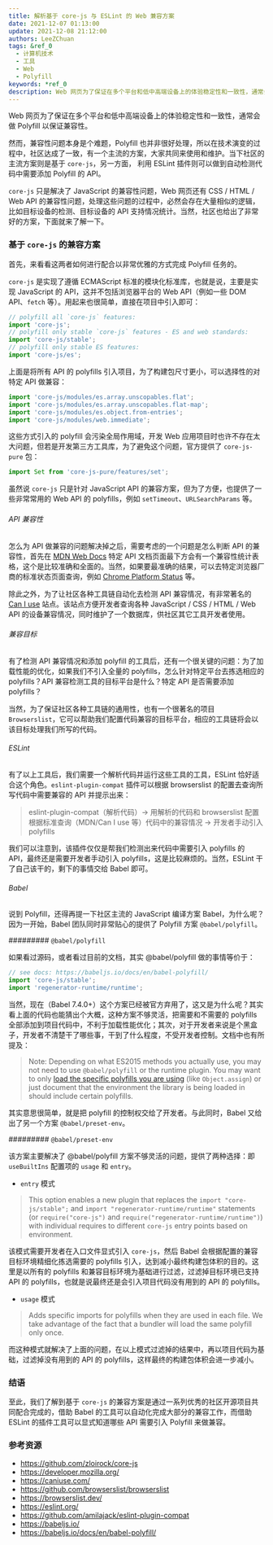 ```yaml
---
title: 解析基于 core-js 与 ESLint 的 Web 兼容方案
date: 2021-12-07 01:13:00
update: 2021-12-08 21:12:00
authors: LeeZChuan
tags: &ref_0
  - 计算机技术
  - 工具
  - Web
  - Polyfill
keywords: *ref_0
description: Web 网页为了保证在多个平台和低中高端设备上的体验稳定性和一致性，通常会做 Polyfill 以保证兼容性，当下社区的主流方案则是基于 core-js，而 ESLint 则可作为自动检测的辅助工具。
---
```




Web 网页为了保证在多个平台和低中高端设备上的体验稳定性和一致性，通常会做 Polyfill 以保证兼容性。

然而，兼容性问题本身是个难题，Polyfill 也并非很好处理，所以在技术演变的过程中，社区达成了一致，有一个主流的方案，大家共同来使用和维护。当下社区的主流方案则是基于 `core-js`，另一方面， 利用 ESLint 插件则可以做到自动检测代码中需要添加 Polyfill 的 API。

`core-js` 只是解决了 JavaScript 的兼容性问题，Web 网页还有 CSS / HTML / Web API 的兼容性问题，处理这些问题的过程中，必然会存在大量相似的逻辑，比如目标设备的检测、目标设备的 API 支持情况统计。当然，社区也给出了非常好的方案，下面就来了解一下。

<!-- truncate -->

### 基于 `core-js` 的兼容方案

首先，来看看这两者如何进行配合以非常优雅的方式完成 Polyfill 任务的。

`core-js` 是实现了遵循 ECMAScript 标准的模块化标准库，也就是说，主要是实现 JavaScript 的 API，这并不包括浏览器平台的 Web API（例如一些 DOM API、`fetch` 等）。用起来也很简单，直接在项目中引入即可：

```javascript
// polyfill all `core-js` features:
import 'core-js';
// polyfill only stable `core-js` features - ES and web standards:
import 'core-js/stable';
// polyfill only stable ES features:
import 'core-js/es';
```

上面是将所有 API 的 polyfills 引入项目，为了构建包尺寸更小，可以选择性的对特定 API 做兼容：

```javascript
import 'core-js/modules/es.array.unscopables.flat';
import 'core-js/modules/es.array.unscopables.flat-map';
import 'core-js/modules/es.object.from-entries';
import 'core-js/modules/web.immediate';
```

这些方式引入的 polyfill 会污染全局作用域，开发 Web 应用项目时也许不存在太大问题，但若是开发第三方工具库，为了避免这个问题，官方提供了 `core-js-pure` 包：

```javascript
import Set from 'core-js-pure/features/set';
```

虽然说 `core-js` 只是针对 JavaScript API 的兼容方案，但为了方便，也提供了一些非常常用的 Web API 的 polyfills，例如 `setTimeout`、`URLSearchParams` 等。

###### API 兼容性

怎么为 API 做兼容的问题解决掉之后，需要考虑的一个问题是怎么判断 API 的兼容性，首先在 [MDN Web Docs](https://developer.mozilla.org/) 特定 API 文档页面最下方会有一个兼容性统计表格，这个是比较准确和全面的。当然，如果要最准确的结果，可以去特定浏览器厂商的标准状态页面查询，例如 [Chrome Platform Status](https://www.chromestatus.com/features) 等。

除此之外，为了让社区各种工具链自动化去检测 API 兼容情况，有非常著名的 [Can I use](https://caniuse.com/) 站点。该站点方便开发者查询各种 JavaScript / CSS / HTML / Web API 的设备兼容情况，同时维护了一个数据库，供社区其它工具开发者使用。

###### 兼容目标

有了检测 API 兼容情况和添加 polyfill 的工具后，还有一个很关键的问题：为了加载性能的优化，如果我们不引入全量的 polyfills，怎么针对特定平台去拣选相应的 polyfills？API 兼容检测工具的目标平台是什么？特定 API 是否需要添加 polyfills？

当然，为了保证社区各种工具链的通用性，也有一个很著名的项目 `Browserslist`，它可以帮助我们配置代码兼容的目标平台，相应的工具链将会以该目标处理我们所写的代码。

###### ESLint

有了以上工具后，我们需要一个解析代码并运行这些工具的工具，ESLint 恰好适合这个角色。`eslint-plugin-compat` 插件可以根据 browserslist 的配置去查询所写代码中需要兼容的 API 并提示出来：

> eslint-plugin-compat（解析代码）-> 用解析的代码和 browserslist 配置根据标准查询（MDN/Can I use 等）代码中的兼容情况 -> 开发者手动引入 polyfills

我们可以注意到，该插件仅仅是帮我们检测出来代码中需要引入 polyfills 的 API，最终还是需要开发者手动引入 polyfills，这是比较麻烦的。当然，ESLint 干了自己该干的，剩下的事情交给 Babel 即可。

###### Babel

说到 Polyfill，还得再提一下社区主流的 JavaScript 编译方案 Babel，为什么呢？因为一开始，Babel 团队同时非常贴心的提供了 Polyfill 方案 `@babel/polyfill`。

######### `@babel/polyfill`

如果看过源码，或者看过目前的文档，其实 @babel/polyfill 做的事情等价于：

```javascript
// see docs: https://babeljs.io/docs/en/babel-polyfill/
import 'core-js/stable';
import 'regenerator-runtime/runtime';
```

当然，现在（Babel 7.4.0+）这个方案已经被官方弃用了，这又是为什么呢？其实看上面的代码也能猜出个大概，这种方案不够灵活，把需要和不需要的 polyfills 全部添加到项目代码中，不利于加载性能优化；其次，对于开发者来说是个黑盒子，开发者不清楚干了哪些事，干到了什么程度，不受开发者控制。文档中也有所提及：

> Note: Depending on what ES2015 methods you actually use, you may not need to use `@babel/polyfill` or the runtime plugin. You may want to only [load the specific polyfills you are using](https://github.com/zloirock/core-js#commonjs-api) (like `Object.assign`) or just document that the environment the library is being loaded in should include certain polyfills.

其实意思很简单，就是把 polyfill 的控制权交给了开发者。与此同时，Babel 又给出了另一个方案 `@babel/preset-env`。

######### `@babel/preset-env`

该方案主要解决了 @babel/polyfill 方案不够灵活的问题，提供了两种选择：即 `useBuiltIns` 配置项的 `usage` 和 `entry`。

- `entry` 模式

> This option enables a new plugin that replaces the `import "core-js/stable";` and `import "regenerator-runtime/runtime"` statements (or `require("core-js")` and `require("regenerator-runtime/runtime")`) with individual requires to different `core-js` entry points based on environment.

该模式需要开发者在入口文件显式引入 `core-js`，然后 Babel 会根据配置的兼容目标环境精细化拣选需要的 polyfills 引入，达到减小最终构建包体积的目的。这里是以所有的 polyfills 和兼容目标环境为基础进行过滤，过滤掉目标环境已支持 API 的 polyfills，也就是说最终还是会引入项目代码没有用到的 API 的 polyfills。

- `usage` 模式

> Adds specific imports for polyfills when they are used in each file. We take advantage of the fact that a bundler will load the same polyfill only once.

而这种模式就解决了上面的问题，在以上模式过滤掉的结果中，再以项目代码为基础，过滤掉没有用到的 API 的 polyfills，这样最终的构建包体积会进一步减小。

### 结语

至此，我们了解到基于 `core-js` 的兼容方案是通过一系列优秀的社区开源项目共同配合完成的，借助 Babel 的工具可以自动化完成大部分的兼容工作，而借助 ESLint 的插件工具可以显式知道哪些 API 需要引入 Polyfill 来做兼容。

### 参考资源

- https://github.com/zloirock/core-js
- https://developer.mozilla.org/
- https://caniuse.com/
- https://github.com/browserslist/browserslist
- https://browserslist.dev/
- https://eslint.org/
- https://github.com/amilajack/eslint-plugin-compat
- https://babeljs.io/
- https://babeljs.io/docs/en/babel-polyfill/

